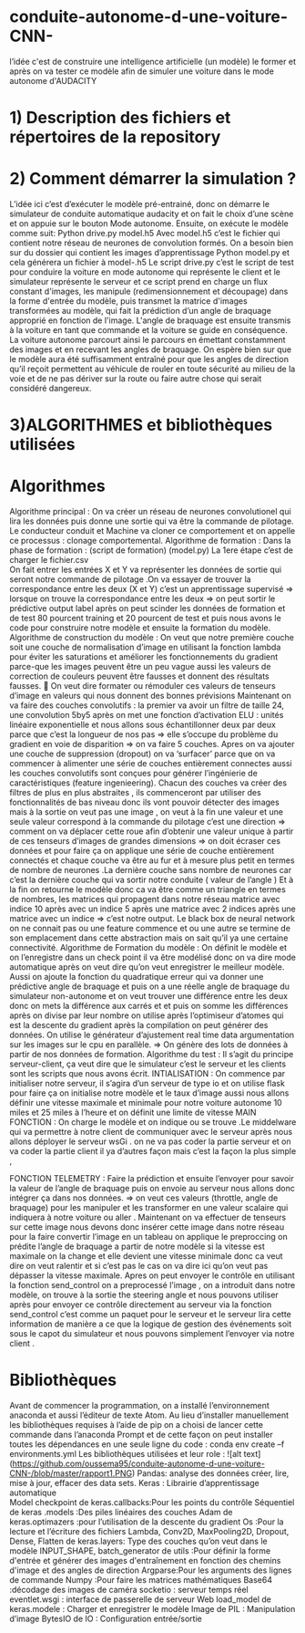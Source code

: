 # conduite-autonome-d-une-voiture-CNN-
l’idée c'est  de construire une intelligence artificielle (un modèle) le former  et après on va tester ce modèle  afin  de simuler une voiture dans le mode autonome d'AUDACITY
# 1)	Description des fichiers et répertoires de la repository


# 2) Comment démarrer  la simulation ?

L’idée ici c’est d’exécuter le modèle pré-entrainé, donc on démarre le simulateur de conduite automatique audacity et on fait le choix d’une  scène et on  appuie  sur le bouton Mode autonome. Ensuite, on  exécute le modèle comme suit:
Python  drive.py model.h5
Avec model.h5 c’est le fichier qui contient   notre  réseau de neurones de convolution formés.
On a besoin bien sur du dossier qui contient les images d’apprentissage 
Python model.py 
 et cela générera un fichier à model-<epoch>.h5
Le script drive.py c’est le script de test pour conduire la voiture en mode autonome   qui représente le client  et le  simulateur représente  le serveur et ce script  prend en charge un flux constant d'images, les manipule (redimensionnement et découpage) dans la forme d'entrée du modèle, puis transmet la matrice d'images transformées au modèle, qui fait la prédiction d’un angle de braquage approprié en fonction de l'image. L'angle de braquage est ensuite transmis à la voiture en tant que commande et la voiture se guide en conséquence. La voiture  autonome parcourt ainsi le parcours en émettant constamment des images et en recevant les angles de braquage. On espère bien sur que le modèle aura été suffisamment entraîné pour que les angles de direction qu’il reçoit permettent au véhicule de rouler en toute sécurité au milieu de la voie et de ne pas dériver sur la route ou faire autre chose qui serait considéré dangereux.





# 3)ALGORITHMES et bibliothèques utilisées
# 	Algorithmes 
Algorithme principal :
On va créer un réseau de neurones  convolutionel qui lira les données  puis donne une sortie   qui va être la commande de pilotage. Le conducteur conduit et Machine va cloner  ce comportement  et on appelle ce processus : clonage comportemental.
Algorithme de formation : 
Dans la phase de formation : (script de formation)  (model.py) 
La 1ere étape c’est de  charger le fichier.csv  
On fait entrer  les entrées X  et  Y va représenter  les données de sortie  qui seront notre commande de pilotage .On va essayer de  trouver la correspondance entre les deux (X et Y) c’est un apprentissage supervisé =>  lorsque on trouve  la correspondance entre les deux =>  on peut sortir le  prédictive output label après on peut  scinder les données de formation et de test 80 pourcent training et 20 pourcent de test  et puis nous avons le code pour construire notre modèle et ensuite la formation du modèle.
Algorithme  de construction du modèle : 
On  veut que notre première couche soit une couche de normalisation d’image en utilisant la fonction lambda pour  éviter les saturations et  améliorer les fonctionnements du gradient parce-que les images  peuvent être un peu  vague aussi les valeurs de correction de couleurs peuvent être fausses et donnent des résultats fausses.
	On veut  dire  formater ou rémoduler ces valeurs  de tenseurs d’image en valeurs qui nous donnent  des bonnes prévisions 
Maintenant on va faire des couches convolutifs : la premier va avoir un filtre de taille 24, une convolution 5by5 après on met une fonction d’activation ELU : unités linéaire exponentielle et nous allons sous échantillonner deux par deux parce que c’est la longueur de nos pas => elle s’occupe  du problème du gradient en voie de disparition => on va faire  5 couches. 
Apres on va ajouter une couche de suppression  (dropout)  on va  ‘surfacer’  parce que on va  commencer à alimenter une série de couches  entièrement connectes aussi  les couches convolutifs  sont conçues pour générer l’ingénierie de caractéristiques (feature ingenieering).
Chacun des couches va créer des filtres  de plus en plus abstraites , ils commenceront  par utiliser des fonctionnalités  de bas niveau  donc ils vont pouvoir détecter des images mais  à la sortie  on veut pas une image , on veut à la fin une valeur et une seule valeur  correspond  à la commande du pilotage  c’est une direction => comment on va déplacer cette roue afin d’obtenir une valeur unique à partir de ces tenseurs d’images de grandes dimensions => on doit écraser ces données  et pour faire  ça on applique une série de couche entièrement connectés et   chaque  couche  va être  au fur et à mesure plus petit   en termes de  nombre de neurones .La dernière couche  sans  nombre de neurones car c’est la dernière couche  qui va sortir notre conduite ( valeur de l’angle )
Et à la fin on retourne le modèle  donc ca va être comme un triangle  en termes de nombres,
 les matrices qui propagent dans notre réseau matrice avec  indice 10 après   avec un indice  5 après une matrice avec  2 indices après une   matrice avec un indice =>  c’est notre output.
 Le black box  de neural network   on ne connait pas ou  une feature commence  et  ou une autre se termine  de son emplacement  dans cette abstraction mais on sait qu’il ya une certaine  connectivité.
Algorithme de Formation du modèle : 
On définit  le modèle  et on l’enregistre  dans un check point il va  être modélisé donc on va dire mode automatique après on veut dire qu’on veut enregistrer le meilleur modèle.
Aussi  on ajoute la fonction du quadratique  erreur  qui va  donner une prédictive angle de braquage et puis on a une réelle   angle de braquage du simulateur non-autonome et on veut trouver une différence entre les deux  donc  on mets  la différence aux carrés et  et puis on somme  les différences après on divise par leur nombre on utilise  après l’optimiseur d’atomes  qui est la descente du gradient  après la compilation on peut générer des données. On utilise le générateur d’ajustement real time  data argumentation sur les images sur le cpu en parallèle.
=> On génère des lots de données à partir de nos données de formation.
Algorithme du test : 
Il s’agit du principe  serveur-client, ça veut dire que le simulateur c’est le serveur et les clients  sont les scripts que nous avons écrit.
INTIALISATION : 
On commence par initialiser notre serveur, il s’agira d’un serveur de type  io et on utilise flask  pour faire ça on initialise notre modèle et le taux d’image aussi  nous allons définir  une vitesse maximale et minimale pour notre voiture autonome 10 miles et   25 miles à l’heure et on définit une limite de vitesse 
 MAIN FONCTION : 
On charge le modèle et  on indique ou se trouve .Le middelware qui va permettre à notre client de communiquer avec le serveur après nous allons déployer le serveur wsGi . on ne  va pas coder la partie serveur  et on va coder la partie client  il ya d’autres façon mais c’est la façon la plus simple  , 



FONCTION TELEMETRY : 
Faire la prédiction et ensuite l’envoyer pour savoir la valeur de l’angle  de braquage  puis on envoie au serveur nous allons donc intégrer  ça dans nos données.
=> on veut ces valeurs (throttle, angle de braquage)  pour les manipuler et les transformer en une valeur scalaire qui indiquera à notre voiture ou aller .
Maintenant  on va effectuer de tenseurs  sur cette image nous devons donc insérer cette image dans notre réseau  pour la faire convertir l’image en un tableau on applique le preproccing on prédite l’angle de braquage a partir de notre modèle  si la vitesse est maximale on la change  et elle devient  une vitesse minimale  donc ca veut dire on veut ralentir et  si c’est pas le cas on va dire ici qu’on veut pas dépasser la vitesse maximale.
Apres on peut envoyer le contrôle  en utilisant la fonction send_control  on a preprocessé l’image , on  a introduit dans notre modèle,  on trouve à la sortie  the steering angle et nous pouvons utiliser après pour envoyer ce contrôle directement au serveur  via la fonction send_control c’est comme un paquet  pour le serveur et le serveur lira cette information de manière a ce que la logique de gestion des événements soit sous le capot du simulateur et nous pouvons simplement l’envoyer via notre client .

# Bibliothèques

Avant de  commencer la programmation, on  a installé  l’environnement anaconda  et aussi  l’éditeur de texte Atom. Au lieu  d’installer manuellement les bibliothèques requises à l’aide de pip on a choisi de lancer cette commande dans l’anaconda Prompt et de cette façon on peut installer toutes les dépendances en une seule ligne du code   : 
conda env create –f  environments.yml
Les bibliothèques utilisées et leur role : 
![alt text] (https://github.com/oussema95/conduite-autonome-d-une-voiture-CNN-/blob/master/rapport1.PNG)
Pandas: analyse des données  créer, lire, mise à jour, effacer des data sets.
Keras : Librairie  d’apprentissage automatique  
Model  checkpoint de  keras.callbacks:Pour les points du contrôle 
Séquentiel de  keras .models :Des piles linéaires des couches 
Adam de keras.optimazers :pour l’utilisation de la descente du gradient 
Os :Pour la lecture et l’écriture des  fichiers 
Lambda, Conv2D, MaxPooling2D, Dropout, Dense, Flatten de keras.layers: Type des couches qu’on veut dans le modèle 
INPUT_SHAPE, batch_generator de  utils  :Pour définir la forme d'entrée et générer des images d'entraînement en fonction des chemins d'image et des angles de direction
Argparse:Pour les arguments des lignes de commande 
Numpy  :Pour faire les matrices mathématiques 
Base64 :décodage des images de caméra
socketio : serveur temps réel
eventlet.wsgi : interface de passerelle de serveur Web
load_model de  keras.modele : Charger et enregistrer le modèle 
Image de PIL : Manipulation d’image
BytesIO de IO : Configuration entrée/sortie 




